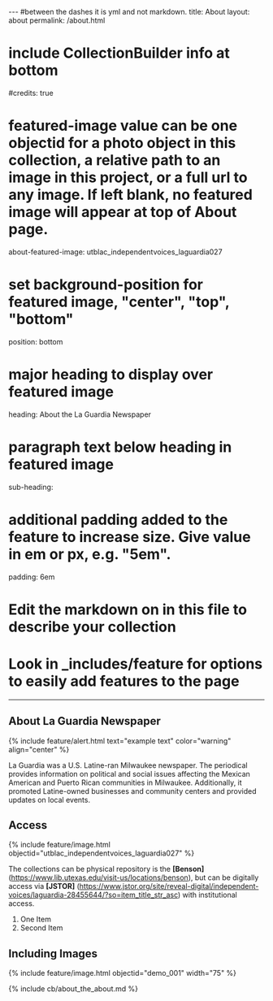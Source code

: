 ---  #between the dashes it is yml and not markdown. 
title: About
layout: about
permalink: /about.html
# include CollectionBuilder info at bottom
#credits: true
# featured-image value can be one objectid for a photo object in this collection, a relative path to an image in this project, or a full url to any image. If left blank, no featured image will appear at top of About page.
about-featured-image: utblac_independentvoices_laguardia027
# set background-position for featured image, "center", "top", "bottom"
position: bottom
# major heading to display over featured image
heading: About the La Guardia Newspaper
# paragraph text below heading in featured image
sub-heading: 
# additional padding added to the feature to increase size. Give value in em or px, e.g. "5em".
padding: 6em
# Edit the markdown on in this file to describe your collection
# Look in _includes/feature for options to easily add features to the page
---

## About La Guardia Newspaper  

{% include feature/alert.html text="example text" color="warning" align="center" %}

La Guardia was a U.S. Latine-ran Milwaukee newspaper. The periodical provides information on political and social issues affecting the Mexican American and Puerto Rican communities in Milwaukee. Additionally, it promoted Latine-owned businesses and community centers and provided updates on local events.

## Access

{% include feature/image.html objectid="utblac_independentvoices_laguardia027" %}

The collections can be physical repository is the **[Benson]** (https://www.lib.utexas.edu/visit-us/locations/benson), but can be digitally access via **[JSTOR]** (https://www.jstor.org/site/reveal-digital/independent-voices/laguardia-28455644/?so=item_title_str_asc) with institutional access. 

1. One Item 
2. Second Item 

## Including Images 


{% include feature/image.html objectid="demo_001" width="75" %} 

<!-- IMPORTANT!!! DELETE this comment and the include below when you are finished editing this page for your collection. The include below introduces about page features. They will show up on your collection's about page until you delete it.  -->
{% include cb/about_the_about.md %} 
